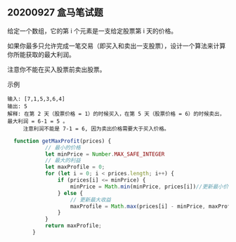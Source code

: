 ## 20200927 盒马笔试题

给定一个数组，它的第 i 个元素是一支给定股票第 i 天的价格。

如果你最多只允许完成一笔交易（即买入和卖出一支股票），设计一个算法来计算你所能获取的最大利润。 

注意你不能在买入股票前卖出股票。

示例

```
输入: [7,1,5,3,6,4]
输出: 5
解释: 在第 2 天（股票价格 = 1）的时候买入，在第 5 天（股票价格 = 6）的时候卖出，最大利润 = 6-1 = 5 。
     注意利润不能是 7-1 = 6, 因为卖出价格需要大于买入价格。
```

```javascript
  function getMaxProfit(prices) {
            // 最小的价格
            let minPrice = Number.MAX_SAFE_INTEGER
            // 最大的利益
            let maxProfile = 0;
            for (let i = 0; i < prices.length; i++) {
                if (prices[i] <= minPrice) {
                    minPrice = Math.min(minPrice, prices[i])//更新最小价格
                } else {
                    // 更新最大收益
                    maxProfile = Math.max(prices[i] - minPrice, maxProfile)
                }
            }
            return maxProfile;
        }
```

